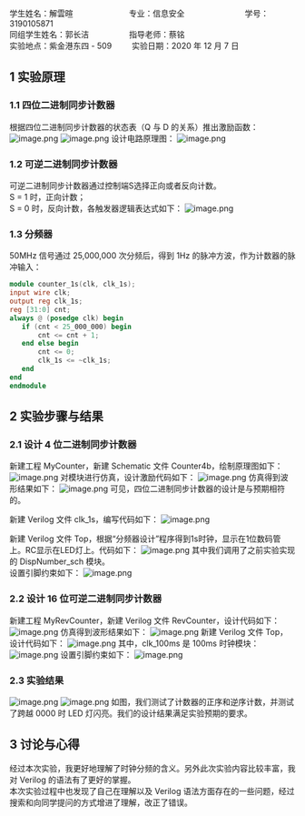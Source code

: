 学生姓名：解雲暄                         专业：信息安全                           学号：3190105871      <br />同组学生姓名：郭长洁                  指导老师：蔡铭   <br />实验地点：紫金港东四 - 509         实验日期：2020 年 12 月 7 日


## 1 实验原理

### 1.1 四位二进制同步计数器
根据四位二进制同步计数器的状态表（Q 与 D 的关系）推出激励函数：
![image.png](./assets/1608547517325-c47f0879-03e1-4bc2-9e99-293e4c5f35b4.png)
![image.png](./assets/1608553043501-1e40a87d-5f28-44e5-bba3-4dd20d70d9a4.png)
设计电路原理图：
![image.png](./assets/1608553060605-ca39c365-3e69-4be4-94ef-111c96559719.png)


### 1.2 可逆二进制同步计数器
可逆二进制同步计数器通过控制端S选择正向或者反向计数。<br />S = 1 时，正向计数；<br />S = 0 时，反向计数，各触发器逻辑表达式如下：
![image.png](./assets/1608553262746-f6a617c7-092d-4970-be1f-d4ca0966e60e.png)


### 1.3 分频器
50MHz 信号通过 25,000,000 次分频后，得到 1Hz 的脉冲方波，作为计数器的脉冲输入：
```verilog
module counter_1s(clk, clk_1s);
input wire clk;
output reg clk_1s;
reg [31:0] cnt;
always @ (posedge clk) begin
   if (cnt < 25_000_000) begin
       cnt <= cnt + 1;
   end else begin
       cnt <= 0;
       clk_1s <= ~clk_1s;
   end
end
endmodule
```


## 2 实验步骤与结果

### 2.1 设计 4 位二进制同步计数器
新建工程 MyCounter，新建 Schematic 文件 Counter4b，绘制原理图如下：
![image.png](./assets/1608553060605-ca39c365-3e69-4be4-94ef-111c96559719.png)
对模块进行仿真，设计激励代码如下：
![image.png](./assets/1608553751734-fe3b2a7e-d474-4ea9-949d-c72ea79696c1.png)
仿真得到波形结果如下：
![image.png](./assets/1608553768830-6293416e-85f6-4eb8-86fb-bcf41719b083.png)
可见，四位二进制同步计数器的设计是与预期相符的。

新建 Verilog 文件 clk_1s，编写代码如下：
![image.png](./assets/1608554137015-31606c93-f9fe-4dcf-aa90-1f8fbb13205b.png)

新建 Verilog 文件 Top，根据“分频器设计”程序得到1s时钟，显示在1位数码管上。RC显示在LED灯上。代码如下：
![image.png](./assets/1608554181086-bafe2514-21b2-4a90-883a-265d135de036.png)
其中我们调用了之前实验实现的 DispNumber_sch 模块。<br />设置引脚约束如下：
![image.png](./assets/1608554255599-a9317b26-df0f-428b-8fbd-cf38f8e634fb.png)


### 2.2 设计 16 位可逆二进制同步计数器
新建工程 MyRevCounter，新建 Verilog 文件 RevCounter，设计代码如下：
![image.png](./assets/1608560370499-e4253d20-1256-46fe-a2ce-abeb15b5494d.png)
仿真得到波形结果如下：
![image.png](./assets/1608560432328-3b9a9586-8a86-4614-aa54-945eeafd98bf.png)
新建 Verilog 文件 Top，设计代码如下：
![image.png](./assets/1608560466381-82e7bc54-8f76-487f-829b-29df017b3b7a.png)
其中，clk_100ms 是 100ms 时钟模块：
![image.png](./assets/1608562422070-d1ee8b74-ead5-46a6-a438-7ec68a00a7e4.png)
设置引脚约束如下：
![image.png](./assets/1608562451433-db002460-83bf-42c1-b01d-8aed3bee0af4.png)


### 2.3 实验结果
![image.png](./assets/1608562723065-80cdffc5-a4b7-4ca9-a5a7-074016057d52.png)
![image.png](./assets/1608562711902-973a0123-0e41-4c1b-b16d-f1c440fcca3d.png)
如图，我们测试了计数器的正序和逆序计数，并测试了跨越 0000 时 LED 灯闪亮。我们的设计结果满足实验预期的要求。


## 3 讨论与心得
经过本次实验，我更好地理解了时钟分频的含义。另外此次实验内容比较丰富，我对 Verilog 的语法有了更好的掌握。<br />本次实验过程中也发现了自己在理解以及 Verilog 语法方面存在的一些问题，经过搜索和向同学提问的方式增进了理解，改正了错误。
